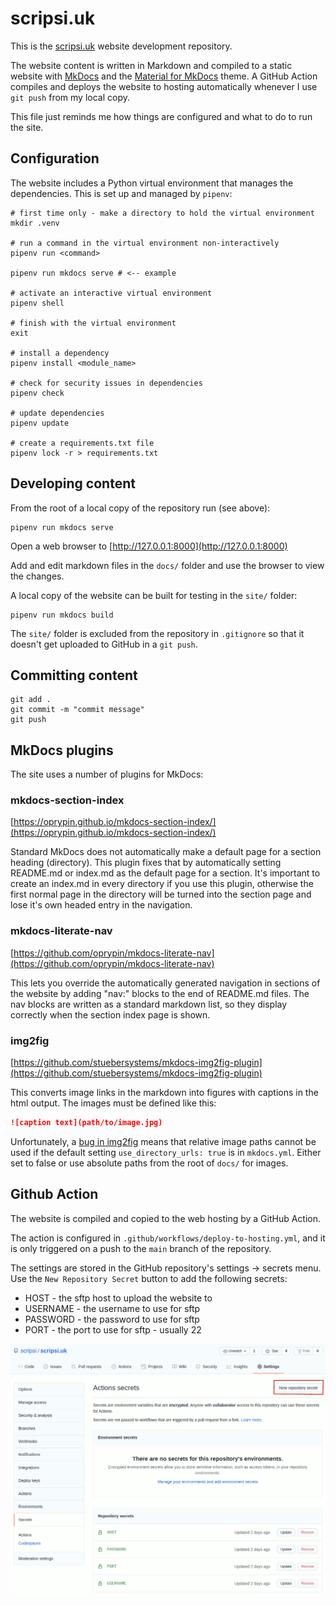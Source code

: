 # scripsi.uk

This is the [scripsi.uk](http://scripsi.uk) website development repository.

The website content is written in Markdown and compiled to a static website with [MkDocs](https://www.mkdocs.org/) and the [Material for MkDocs](https://squidfunk.github.io/mkdocs-material/) theme. A GitHub Action compiles and deploys the website to hosting automatically whenever I use `git push` from my local copy.

This file just reminds me how things are configured and what to do to run the site.

## Configuration

The website includes a Python virtual environment that manages the dependencies. This is set up and managed by `pipenv`:

``` shell
# first time only - make a directory to hold the virtual environment
mkdir .venv

# run a command in the virtual environment non-interactively
pipenv run <command>

pipenv run mkdocs serve # <-- example

# activate an interactive virtual environment
pipenv shell

# finish with the virtual environment
exit

# install a dependency
pipenv install <module_name>

# check for security issues in dependencies
pipenv check

# update dependencies
pipenv update

# create a requirements.txt file
pipenv lock -r > requirements.txt

```

## Developing content

From the root of a local copy of the repository run (see above):

``` shell
pipenv run mkdocs serve
```

Open a web browser to [http://127.0.0.1:8000](http://127.0.0.1:8000)

Add and edit markdown files in the `docs/` folder and use the browser to view the changes.

A local copy of the website can be built for testing in the `site/` folder:

``` shell
pipenv run mkdocs build
```

 The `site/` folder is excluded from the repository in `.gitignore` so that it doesn't get uploaded to GitHub in a `git push`.

## Committing content

``` shell
git add .
git commit -m "commit message"
git push
```

## MkDocs plugins

The site uses a number of plugins for MkDocs:

### mkdocs-section-index

[https://oprypin.github.io/mkdocs-section-index/](https://oprypin.github.io/mkdocs-section-index/)

Standard MkDocs does not automatically make a default page for a section heading (directory). This plugin fixes that by automatically setting README.md or index.md as the default page for a section. It's important to create an index.md in every directory if you use this plugin, otherwise the first normal page in the directory will be turned into the section page and lose it's own headed entry in the navigation.

### mkdocs-literate-nav

[https://github.com/oprypin/mkdocs-literate-nav](https://github.com/oprypin/mkdocs-literate-nav)

This lets you override the automatically generated navigation in sections of the website by adding "nav:" blocks to the end of README.md files. The nav blocks are written as a standard markdown list, so they display correctly when the section index page is shown.

### img2fig

[https://github.com/stuebersystems/mkdocs-img2fig-plugin](https://github.com/stuebersystems/mkdocs-img2fig-plugin)

This converts image links in the markdown into figures with captions in the html output. The images must be defined like this:

```markdown
![caption text](path/to/image.jpg)
```

Unfortunately, a [bug in img2fig](https://github.com/stuebersystems/mkdocs-img2fig-plugin/issues/4) means that relative image paths cannot be used if the default setting `use_directory_urls: true` is in `mkdocs.yml`. Either set to false or use absolute paths from the root of `docs/` for images.

## Github Action

The website is compiled and copied to the web hosting by a GitHub Action.

The action is configured in `.github/workflows/deploy-to-hosting.yml`, and it is only triggered on a push to the `main` branch of the repository.

The settings are stored in the GitHub repository's settings -> secrets menu. Use the `New Repository Secret` button to add the following secrets:

* HOST - the sftp host to upload the website to
* USERNAME - the username to use for sftp
* PASSWORD - the password to use for sftp
* PORT - the port to use for sftp - usually 22

![GitHub secrets page](github-screenshot.png)
